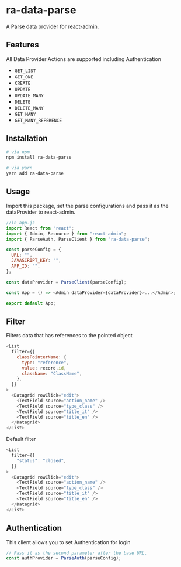 # ra-data-parse

A Parse data provider for
[react-admin](https://github.com/marmelab/react-admin).

## Features

All Data Provider Actions are supported including Authentication

- `GET_LIST`
- `GET_ONE`
- `CREATE`
- `UPDATE`
- `UPDATE_MANY`
- `DELETE`
- `DELETE_MANY`
- `GET_MANY`
- `GET_MANY_REFERENCE`

## Installation

```sh
# via npm
npm install ra-data-parse

# via yarn
yarn add ra-data-parse
```

## Usage

Import this package, set the parse configurations and pass it as the dataProvider to
react-admin.

```javascript
//in app.js
import React from "react";
import { Admin, Resource } from "react-admin";
import { ParseAuth, ParseClient } from "ra-data-parse";

const parseConfig = {
  URL: "",
  JAVASCRIPT_KEY: "",
  APP_ID: "",
};

const dataProvider = ParseClient(parseConfig);

const App = () => <Admin dataProvider={dataProvider}>...</Admin>;

export default App;
```

## Filter

Filters data that has references to the pointed object

```javascript
<List
  filter={{
    classPointerName: {
      type: "reference",
      value: record.id,
      className: "ClassName",
    },
  }}
>
  <Datagrid rowClick="edit">
    <TextField source="action_name" />
    <TextField source="type_class" />
    <TextField source="title_it" />
    <TextField source="title_en" />
  </Datagrid>
</List>
```

Default filter

```javascript
<List
  filter={{
    "status": "closed",
  }}
>
  <Datagrid rowClick="edit">
    <TextField source="action_name" />
    <TextField source="type_class" />
    <TextField source="title_it" />
    <TextField source="title_en" />
  </Datagrid>
</List>
```

## Authentication

This client allows you to set Authentication for login

```javascript
// Pass it as the second parameter after the base URL.
const authProvider = ParseAuth(parseConfig);
```
